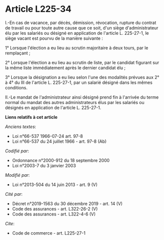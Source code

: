 # Article L225-34

I.-En cas de vacance, par décès, démission, révocation, rupture du contrat de travail ou pour toute autre cause que ce soit,
d'un siège d'administrateur élu par les salariés ou désigné en application de l'article L. 225-27-1, le siège vacant est
pourvu de la manière suivante : 

1° Lorsque l'élection a eu lieu au scrutin majoritaire à deux tours, par le remplaçant ; 

2° Lorsque l'élection a eu lieu au scrutin de liste, par le candidat figurant sur la même liste immédiatement après le
dernier candidat élu ; 

3° Lorsque la désignation a eu lieu selon l'une des modalités prévues aux 2° à 4° du III de l'article L. 225-27-1, par un
salarié désigné dans les mêmes conditions. 

II.-Le mandat de l'administrateur ainsi désigné prend fin à l'arrivée du terme normal du mandat des autres administrateurs
élus par les salariés ou désignés en application de l'article L. 225-27-1.

**Liens relatifs à cet article**

_Anciens textes_:

  - Loi n°66-537 1966-07-24 art. 97-8
  - Loi n°66-537 du 24 juillet 1966 - art. 97-8 (Ab)

_Codifié par_:

  - Ordonnance n°2000-912 du 18 septembre 2000
  - Loi n°2003-7 du 3 janvier 2003

_Modifié par_:

  - Loi n°2013-504 du 14 juin 2013 - art. 9 (V)

_Cité par_:

  - Décret n°2019-1563 du 30 décembre 2019 - art. 14 (V)
  - Code des assurances - art. L322-26-2 (V)
  - Code des assurances - art. L322-4-6 (V)

_Cite_:

  - Code de commerce - art. L225-27-1
